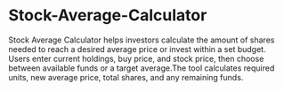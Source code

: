 # Stock-Average-Calculator
Stock Average Calculator helps investors calculate the amount of shares needed to reach a desired average price or invest within a set budget. Users enter current holdings, buy price, and stock price, then choose between available funds or a target average.The tool calculates required units, new average price, total shares, and any remaining funds.
